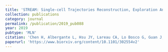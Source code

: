 ```yaml
---
title: 'STREAM: Single-cell Trajectories Reconstruction, Exploration And Mapping of omics data'
collection: publications
category: journal
permalink: /publication/2019_pub088
year: 2019
pubtype: 'MLN'
citation: 'Chen H, Albergante L, Hsu JY, Lareau CA, Lo Bosco G, Guan J, Zhou S, Gorban AN, Bauer DE, Aryee MJ, Langenau DM,  Zinovyev A, Buenrostro JD,  Yuan G-C, Pinello L. STREAM: Single-cell Trajectories Reconstruction, Exploration And Mapping of omics data. 2019. Nature Communications, accepted'
paperurl: 'https://www.biorxiv.org/content/10.1101/302554v2'
---
```


